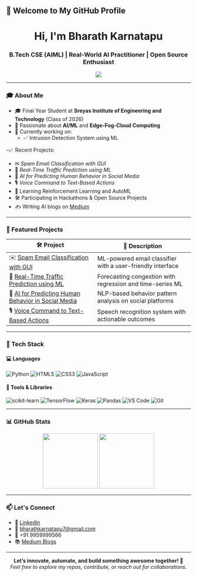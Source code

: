 ## 👋 Welcome to My GitHub Profile

<h1 align="center">Hi, I'm Bharath Karnatapu</h1>
<h3 align="center">B.Tech CSE (AIML) | Real-World AI Practitioner | Open Source Enthusiast</h3>

<p align="center">
  <img src="https://readme-typing-svg.herokuapp.com?font=Fira+Code&size=22&pause=1000&center=true&vCenter=true&width=500&lines=Machine+Learning+Enthusiast;Deep+Learning+Explorer;NLP+and+Networking+Projects;Building+AI+That+Matters+💡" />
</p>

---

### 🎓 About Me

- 🎓 Final Year Student at **Sreyas Institute of Engineering and Technology** (Class of 2026)  
- 💼 Passionate about **AI/ML** and **Edge-Fog-Cloud Computing** 
- 🚀 Currently working on:
  - ✅ Intrusion Detection System using ML

-📈 Recent Projects:
  - ✉ *Spam Email Classification with GUI*
  - 🚦 *Real-Time Traffic Prediction using ML*
  - 🧠 *AI for Predicting Human Behavior in Social Media*
  - 🎙 *Voice Command to Text-Based Actions*
- 🧠 Learning Reinforcement Learning and AutoML  
- 🛠️ Participating in Hackathons & Open Source Projects  
- ✍️ Writing AI blogs on [Medium](https://medium.com/@bharathkarnatapu7)

---

### 🚀 Featured Projects

| 🛠️ Project | 🌟 Description |
|------------|----------------|
| ✉️ [Spam Email Classification with GUI](https://github.com/KSS-Bharath/Spam-Email-Classification) | ML-powered email classifier with a user-friendly interface |
| 🚦 [Real-Time Traffic Prediction using ML](https://github.com/KSS-Bharath/Real-Time-Traffic-Prediction) | Forecasting congestion with regression and time-series ML |
| 🧠 [AI for Predicting Human Behavior in Social Media](https://github.com/KSS-Bharath/AI-Human-Behavior-Prediction) | NLP-based behavior pattern analysis on social platforms |
| 🎙️ [Voice Command to Text-Based Actions](https://github.com/KSS-Bharath/Voice-Command-Actions) | Speech recognition system with actionable outcomes |

---

### 🧰 Tech Stack

#### 💻 Languages
![Python](https://img.shields.io/badge/Python-3670A0?style=for-the-badge&logo=python&logoColor=white)
![HTML5](https://img.shields.io/badge/HTML5-E34F26?style=for-the-badge&logo=html5&logoColor=white)
![CSS3](https://img.shields.io/badge/CSS3-1572B6?style=for-the-badge&logo=css3&logoColor=white)
![JavaScript](https://img.shields.io/badge/JavaScript-F7DF1E?style=for-the-badge&logo=javascript&logoColor=black)

#### 🔧 Tools & Libraries
![scikit-learn](https://img.shields.io/badge/Scikit--Learn-F7931E?style=for-the-badge&logo=scikit-learn&logoColor=white)
![TensorFlow](https://img.shields.io/badge/TensorFlow-FF6F00?style=for-the-badge&logo=tensorflow&logoColor=white)
![Keras](https://img.shields.io/badge/Keras-D00000?style=for-the-badge&logo=keras&logoColor=white)
![Pandas](https://img.shields.io/badge/Pandas-2C2D72?style=for-the-badge&logo=pandas&logoColor=white)
![VS Code](https://img.shields.io/badge/VS%20Code-0078d7?style=for-the-badge&logo=visual-studio-code&logoColor=white)
![Git](https://img.shields.io/badge/Git-F05032?style=for-the-badge&logo=git&logoColor=white)

---

### 📊 GitHub Stats

<p align="center">
  <img src="https://github-readme-stats.vercel.app/api?username=KSS-Bharath&show_icons=true&theme=radical" height="150" />
  <img src="https://github-readme-stats.vercel.app/api/top-langs/?username=KSS-Bharath&layout=compact&theme=radical" height="150" />
</p>



---



### 📫 Let's Connect

- 🔗 [LinkedIn](https://www.linkedin.com/in/bharath-karnatapu/)
- 💌 bharathkarnatapu7@gmail.com
- 📱 +91 9959999566  
- 📚 [Medium Blogs](https://medium.com/@bharathkarnatapu7)

---

<p align="center">
  <b>Let’s innovate, automate, and build something awesome together! 🚀</b><br>
  <i>Feel free to explore my repos, contribute, or reach out for collaborations.</i>
</p>
